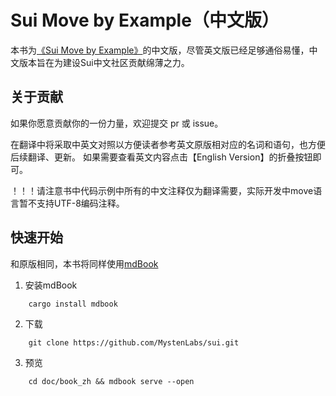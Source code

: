 # Sui Move by Example（中文版）

本书为[《Sui Move by Example》](https://examples.sui.io/)的中文版，尽管英文版已经足够通俗易懂，中文版本旨在为建设Sui中文社区贡献绵薄之力。

## 关于贡献

如果你愿意贡献你的一份力量，欢迎提交 pr 或 issue。

在翻译中将采取中英文对照以方便读者参考英文原版相对应的名词和语句，也方便后续翻译、更新。 如果需要查看英文内容点击【English Version】的折叠按钮即可。

！！！请注意书中代码示例中所有的中文注释仅为翻译需要，实际开发中move语言暂不支持UTF-8编码注释。

## 快速开始

和原版相同，本书将同样使用[mdBook](https://rust-lang.github.io/mdBook/)

1. 安装mdBook
```
    cargo install mdbook
```

2. 下载
```
    git clone https://github.com/MystenLabs/sui.git
```

3. 预览
```
    cd doc/book_zh && mdbook serve --open
```